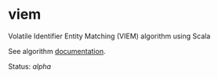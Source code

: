 viem
====

Volatile Identifier Entity Matching (VIEM) algorithm using Scala

See algorithm [documentation](http://htmlpreview.github.io/?https://github.com/davidmoten/viem/blob/master/viem/src/site/resources/algorithm.html).

Status: *alpha*
